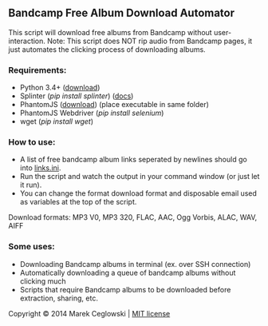 ## Bandcamp Free Album Download Automator

This script will download free albums from Bandcamp without user-interaction. Note: This script does NOT rip audio from Bandcamp pages, it just automates the clicking process of downloading albums.

### Requirements:

* Python 3.4+ ([download](https://www.python.org/downloads/))
* Splinter (*pip install splinter*) ([docs](https://splinter.readthedocs.org/en/latest/index.html))
* PhantomJS ([download](http://phantomjs.org/download.html)) (place executable in same folder)
* PhantomJS Webdriver (*pip install selenium*)
* wget (*pip install wget*)

### How to use:

* A list of free bandcamp album links seperated by newlines should go into [links.ini](links.ini).
* Run the script and watch the output in your command window (or just let it run). 
* You can change the format download format and disposable email used as variables at the top of the script.

Download formats: MP3 V0, MP3 320, FLAC, AAC, Ogg Vorbis, ALAC, WAV, AIFF

### Some uses:

* Downloading Bandcamp albums in terminal (ex. over SSH connection)
* Automatically downloading a queue of bandcamp albums without clicking much
* Scripts that require Bandcamp albums to be downloaded before extraction, sharing, etc.

Copyright © 2014 Marek Ceglowski | [MIT license](https://opensource.org/licenses/MIT)
